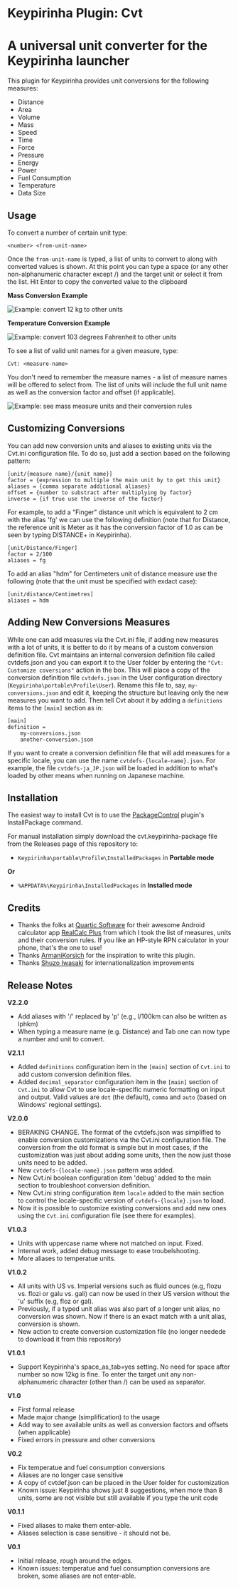 Keypirinha Plugin: Cvt
=========
# A universal unit converter for the Keypirinha launcher

This plugin for Keypirinha provides unit conversions for the following measures:

* Distance
* Area
* Volume
* Mass
* Speed
* Time
* Force
* Pressure
* Energy
* Power
* Fuel Consumption
* Temperature
* Data Size

## Usage ##

To convert a number of certain unit type:
```
<number> <from-unit-name>
```

Once the `from-unit-name` is typed, a list of units to convert to along with converted values is shown. At this point you can type a space (or any other non-alphanumeric character except /) and the target unit or select it from the list. Hit Enter to copy the converted value to the clipboard

**Mass Conversion Example**

![Example: convert 12 kg to other units](images/example-weight-conversion.png?raw=true)

**Temperature Conversion Example**

![Example: convert 103 degrees Fahrenheit to other units](images/example-temperature-conversion.png?raw=true)

To see a list of valid unit names for a given measure, type:
```
Cvt: <measure-name>
```
You don't need to remember the measure names - a list of measure names will be offered to select from. The list of units will include the full unit name as well as the conversion factor and offset (if applicable).

![Example: see mass measure units and their conversion rules](images/example-measure.png?raw=true)

## Customizing Conversions ##

You can add new conversion units and aliases to existing units via the Cvt.ini configuration file. To do so, just add a section based on the following pattern:

```
[unit/{measure name}/{unit name}]
factor = {expression to multiple the main unit by to get this unit}
aliases = {comma separate additional aliases}
offset = {number to substract after multiplying by factor}
inverse = {if true use the inverse of the factor}
```

For example, to add a "Finger" distance unit which is equivalent to 2 cm with the alias 'fg' we can use the following definition (note that for Distance, the reference unit is Meter as it has the conversion factor of 1.0 as can be seen by typing DISTANCE+<tab> in Keypirinha).

```
[unit/Distance/Finger]
factor = 2/100
aliases = fg
```

To add an alias "hdm" for Centimeters unit of distance measure use the following (note that the unit must be specified with exdact case):
```
[unit/distance/Centimetres]
aliases = hdm
```

## Adding New Conversions Measures ##

While one can add measures via the Cvt.ini file, if adding new measures with a lot of units, it is better to do it by means of a custom conversion definition file. Cvt maintains an internal conversion definition file called cvtdefs.json and you can export it to the User folder by entering the ```"Cvt: Customize coversions"``` action in the box. This will place a copy of the conversion definition file ```cvtdefs.json``` in the User configuration directory (```Keypirinha\portable\Profile\User```). Rename this file to, say, ```my-conversions.json``` and edit it, keeping the structure but leaving only the new measures you want to add. Then tell Cvt about it by adding a ```definitions``` items to the ```[main]``` section as in:

```
[main]
definition = 
    my-conversions.json
    another-conversion.json
```

If you want to create a conversion definition file that will add measures for a specific locale, you can use the name ```cvtdefs-{locale-name}.json```. For example, the file ```cvtdefs-ja_JP.json``` will be loaded in addition to what's loaded by other means when running on Japanese machine.

## Installation ##

The easiest way to install Cvt is to use the [PackageControl](https://github.com/ueffel/Keypirinha-PackageControl) plugin's InstallPackage command. 

For manual installation simply download the cvt.keypirinha-package file from the Releases page of this repository to:

* `Keypirinha\portable\Profile\InstalledPackages` in **Portable mode**

**Or** 

* `%APPDATA%\Keypirinha\InstalledPackages` in **Installed mode** 

## Credits ##

* Thanks the folks at [Quartic Software](http://www.quartic-software.co.uk/) for their awesome Android calculator app [RealCalc Plus](https://play.google.com/store/apps/details?id=uk.co.nickfines.RealCalcPlus) from which I took the list of measures, units and their conversion rules. If you like an HP-style RPN calculator in your phone, that's the one to use!
* Thanks [ArmaniKorsich](https://gitter.im/ArmaniKorsich) for the inspiration to write this plugin.
* Thanks [Shuzo Iwasaki](https://github.com/shuGH) for internationalization improvements

## Release Notes ##
**V2.2.0**
- Add aliases with '/' replaced by 'p' (e.g., l/100km can also be written as lphkm)
- When typing a measure name (e.g. Distance) and Tab one can now type a number and unit to convert. 

**V2.1.1**
- Added ```definitions``` configuration item in the ```[main]``` section of ```Cvt.ini``` to add custom conversion definition files. 
- Added ```decimal_separator``` configuration item in the ```[main]``` section of ```Cvt.ini``` to allow Cvt to use locale-specific numeric formatting on input and output. Valid values are ```dot``` (the default), ```comma``` and ```auto``` (based on Windows' regional settings).

**V2.0.0**
- BERAKING CHANGE. The format of the cvtdefs.json was simplified to enable conversion customizations via the Cvt.ini configuration file. The conversion from the old format is simple but in most cases, if the customization was just about adding some units, then the now just those units need to be added.
- New ```cvtdefs-{locale-name}.json``` pattern was added.
- New Cvt.ini boolean configuration item 'debug' added to the main section to troubleshoot conversion definition.
- New Cvt.ini string configuration item ```locale``` added to the main section to control the locale-specific version of ```cvtdefs-{locale}.json``` to load.
- Now it is possible to customize existing conversions and add new ones using the ```Cvt.ini``` configuration file (see there for examples).

**V1.0.3**
- Units with uppercase name where not matched on input. Fixed.
- Internal work, added debug message to ease troubelshooting.
- More aliases to temperatue units.

**V1.0.2**
- All units with US vs. Imperial versions such as fluid ounces (e.g, flozu vs. flozi or galu vs. gali) can now be used in their US version without the 'u' suffix (e.g, floz or gal).
- Previously, if a typed unit alias was also part of a longer unit alias, no conversion was shown. Now if there is an exact match with a unit alias, conversion is shown.
- New action to create conversion customization file (no longer needede to download it from this repository)

**V1.0.1**
- Support Keypirinha's space_as_tab=yes setting. No need for space after number so now 12kg is fine. To enter the target unit any non-alphanumeric character (other than /) can be used as separator. 

**V1.0**
- First formal release
- Made major change (simplification) to the usage 
- Add way to see available units as well as conversion factors and offsets (when applicable)
- Fixed errors in pressure and other conversions

**V0.2**
- Fix temperatue and fuel consumption conversions
- Aliases are no longer case sensitive
- A copy of cvtdef.json can be placed in the User folder for customization
- Known issue: Keypirinha shows just 8 suggestions, when more than 8 units, some are not visible but still available if you type the unit code

**V0.1.1**
- Fixed aliases to make them enter-able.
- Aliases selection is case sensitive - it should not be.

**V0.1**
- Initial release, rough around the edges.
- Known issues: temperatue and fuel consumption conversions are broken, some aliases are not enter-able.
